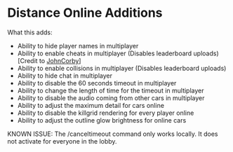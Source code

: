 # Distance Online Additions

What this adds:

- Ability to hide player names in multiplayer
- Ability to enable cheats in multiplayer (Disables leaderboard uploads) [Credit to [JohnCorby](https://github.com/JohnCorby)]
- Ability to enable collisions in multiplayer (Disables leaderboard uploads)
- Ability to hide chat in multiplayer
- Ability to disable the 60 seconds timeout in multiplayer
- Ability to change the length of time for the timeout in multiplayer
- Ability to disable the audio coming from other cars in multiplayer
- Ability to adjust the maximum detail for cars online
- Ability to disable the killgrid rendering for every player online
- Ability to adjust the outline glow brightness for online cars

KNOWN ISSUE:
The /canceltimeout command only works locally. It does not activate for everyone in the lobby.
